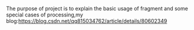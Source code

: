 The purpose of  project is to explain the basic usage of fragment and some special cases of processing,my blog:https://blog.csdn.net/qq815034762/article/details/80602349
